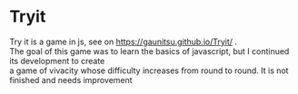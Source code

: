 # Tryit
Try it is a game in js, see on https://gaunitsu.github.io/Tryit/ .  
The goal of this game was to learn the basics of javascript, but I continued its development to create   
a game of vivacity whose difficulty increases from round to round. It is not finished and needs improvement    
